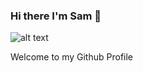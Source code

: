 ### Hi there I'm Sam 👋

![alt text](https://media2.giphy.com/media/TNf5oSRelTeI8/giphy.gif?cid=ecf05e47c5nu716ufoivxfvvgnxvcnkkm00duhs9opzg8qup&rid=giphy.gif)

Welcome to my Github Profile
<!--
**sababuvercetti/sababuvercetti** is a ✨ _special_ ✨ repository because its `README.md` (this file) appears on your GitHub profile.

Here are some ideas to get you started:

- 🔭 I’m currently working on ...
- 🌱 I’m currently learning ...
- 👯 I’m looking to collaborate on ...
- 🤔 I’m looking for help with ...
- 💬 Ask me about ...
- 📫 How to reach me: ...
- 😄 Pronouns: ...
- ⚡ Fun fact: ...
-->
